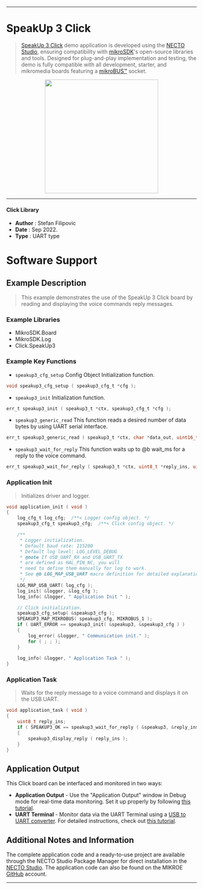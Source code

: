 
---
# SpeakUp 3 Click

> [SpeakUp 3 Click](https://www.mikroe.com/?pid_product=MIKROE-5420) demo application is developed using
the [NECTO Studio](https://www.mikroe.com/necto), ensuring compatibility with [mikroSDK](https://www.mikroe.com/mikrosdk)'s
open-source libraries and tools. Designed for plug-and-play implementation and testing, the demo is fully compatible with
all development, starter, and mikromedia boards featuring a [mikroBUS&trade;](https://www.mikroe.com/mikrobus) socket.

<p align="center">
  <img src="https://www.mikroe.com/?pid_product=MIKROE-5420&image=1" height=300px>
</p>

---

#### Click Library

- **Author**        : Stefan Filipovic
- **Date**          : Sep 2022.
- **Type**          : UART type

# Software Support

## Example Description

> This example demonstrates the use of the SpeakUp 3 Click board by reading and displaying the voice commands reply messages.

### Example Libraries

- MikroSDK.Board
- MikroSDK.Log
- Click.SpeakUp3

### Example Key Functions

- `speakup3_cfg_setup` Config Object Initialization function.
```c
void speakup3_cfg_setup ( speakup3_cfg_t *cfg );
```

- `speakup3_init` Initialization function.
```c
err_t speakup3_init ( speakup3_t *ctx, speakup3_cfg_t *cfg );
```

- `speakup3_generic_read` This function reads a desired number of data bytes by using UART serial interface.
```c
err_t speakup3_generic_read ( speakup3_t *ctx, char *data_out, uint16_t len );
```

- `speakup3_wait_for_reply` This function waits up to @b wait_ms for a reply to the voice command.
```c
err_t speakup3_wait_for_reply ( speakup3_t *ctx, uint8_t *reply_ins, uint32_t wait_ms );
```

### Application Init

> Initializes driver and logger.

```c
void application_init ( void )
{
    log_cfg_t log_cfg;  /**< Logger config object. */
    speakup3_cfg_t speakup3_cfg;  /**< Click config object. */

    /** 
     * Logger initialization.
     * Default baud rate: 115200
     * Default log level: LOG_LEVEL_DEBUG
     * @note If USB_UART_RX and USB_UART_TX 
     * are defined as HAL_PIN_NC, you will 
     * need to define them manually for log to work. 
     * See @b LOG_MAP_USB_UART macro definition for detailed explanation.
     */
    LOG_MAP_USB_UART( log_cfg );
    log_init( &logger, &log_cfg );
    log_info( &logger, " Application Init " );

    // Click initialization.
    speakup3_cfg_setup( &speakup3_cfg );
    SPEAKUP3_MAP_MIKROBUS( speakup3_cfg, MIKROBUS_1 );
    if ( UART_ERROR == speakup3_init( &speakup3, &speakup3_cfg ) ) 
    {
        log_error( &logger, " Communication init." );
        for ( ; ; );
    }
    
    log_info( &logger, " Application Task " );
}
```

### Application Task

> Waits for the reply message to a voice command and displays it on the USB UART.

```c
void application_task ( void )
{
    uint8_t reply_ins;
    if ( SPEAKUP3_OK == speakup3_wait_for_reply ( &speakup3, &reply_ins, 1000 ) )
    {
        speakup3_display_reply ( reply_ins );
    }
}
```

## Application Output

This Click board can be interfaced and monitored in two ways:
- **Application Output** - Use the "Application Output" window in Debug mode for real-time data monitoring.
Set it up properly by following [this tutorial](https://www.youtube.com/watch?v=ta5yyk1Woy4).
- **UART Terminal** - Monitor data via the UART Terminal using
a [USB to UART converter](https://www.mikroe.com/click/interface/usb?interface*=uart,uart). For detailed instructions,
check out [this tutorial](https://help.mikroe.com/necto/v2/Getting%20Started/Tools/UARTTerminalTool).

## Additional Notes and Information

The complete application code and a ready-to-use project are available through the NECTO Studio Package Manager for 
direct installation in the [NECTO Studio](https://www.mikroe.com/necto). The application code can also be found on
the MIKROE [GitHub](https://github.com/MikroElektronika/mikrosdk_click_v2) account.

---
